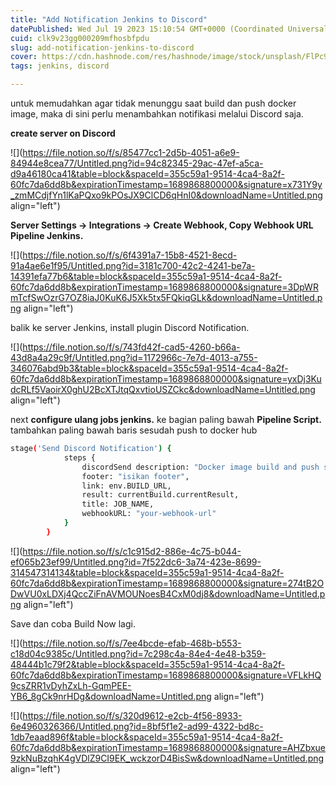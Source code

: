```yaml
---
title: "Add Notification Jenkins to Discord"
datePublished: Wed Jul 19 2023 15:10:54 GMT+0000 (Coordinated Universal Time)
cuid: clk9v23gg000209mfhosbfpdu
slug: add-notification-jenkins-to-discord
cover: https://cdn.hashnode.com/res/hashnode/image/stock/unsplash/FlPc9_VocJ4/upload/c51951421696f49b9e2e4c92ae7098c0.jpeg
tags: jenkins, discord

---
```


untuk memudahkan agar tidak menunggu saat build dan push docker image, maka di sini perlu menambahkan notifikasi melalui Discord saja.

**create server on Discord**

![](https://file.notion.so/f/s/85477cc1-2d5b-4051-a6e9-84944e8cea77/Untitled.png?id=94c82345-29ac-47ef-a5ca-d9a46180ca41&table=block&spaceId=355c59a1-9514-4ca4-8a2f-60fc7da6dd8b&expirationTimestamp=1689868800000&signature=x731Y9y_zmMCdjfYn1lKaPQxo9kPOsJX9ClCD6qHnI0&downloadName=Untitled.png align="left")

**Server Settings → Integrations → Create Webhook, Copy Webhook URL Pipeline Jenkins.**

![](https://file.notion.so/f/s/6f4391a7-15b8-4521-8ecd-91a4ae6e1f95/Untitled.png?id=3181c700-42c2-4241-be7a-14391efa77b6&table=block&spaceId=355c59a1-9514-4ca4-8a2f-60fc7da6dd8b&expirationTimestamp=1689868800000&signature=3DpWRmTcfSwOzrG7OZ8iaJ0KuK6J5Xk5tx5FQkiqGLk&downloadName=Untitled.png align="left")

balik ke server Jenkins, install plugin Discord Notification.

![](https://file.notion.so/f/s/743fd42f-cad5-4260-b66a-43d8a4a29c9f/Untitled.png?id=1172966c-7e7d-4013-a755-346076abd9b3&table=block&spaceId=355c59a1-9514-4ca4-8a2f-60fc7da6dd8b&expirationTimestamp=1689868800000&signature=yxDj3KudcRLf5VaoirX0ghU2BcXTJtqQxvtioUSZCkc&downloadName=Untitled.png align="left")

next **configure ulang jobs jenkins.** ke bagian paling bawah **Pipeline Script.** tambahkan paling bawah baris sesudah push to docker hub

```bash
stage('Send Discord Notification') {
            steps {
                discordSend description: "Docker image build and push succeeded!", 
                footer: "isikan footer", 
                link: env.BUILD_URL, 
                result: currentBuild.currentResult, 
                title: JOB_NAME,
                webhookURL: "your-webhook-url"
            }
        }
```

![](https://file.notion.so/f/s/c1c915d2-886e-4c75-b044-ef065b23ef99/Untitled.png?id=7f522dc6-3a74-423e-8699-314547314134&table=block&spaceId=355c59a1-9514-4ca4-8a2f-60fc7da6dd8b&expirationTimestamp=1689868800000&signature=274tB2ODwVU0xLDXj4QccZiFnAVMOUNoesB4CxM0dj8&downloadName=Untitled.png align="left")

Save dan coba Build Now lagi.

![](https://file.notion.so/f/s/7ee4bcde-efab-468b-b553-c18d04c9385c/Untitled.png?id=7c298c4a-84e4-4e48-b359-48444b1c79f2&table=block&spaceId=355c59a1-9514-4ca4-8a2f-60fc7da6dd8b&expirationTimestamp=1689868800000&signature=VFLkHQ9csZRR1vDyhZxLh-GqmPEE-YB6_8gCk9nrHDg&downloadName=Untitled.png align="left")

![](https://file.notion.so/f/s/320d9612-e2cb-4f56-8933-6e4960326366/Untitled.png?id=8bf5f1e2-ad99-4322-bd8c-1db7eaad896f&table=block&spaceId=355c59a1-9514-4ca4-8a2f-60fc7da6dd8b&expirationTimestamp=1689868800000&signature=AHZbxue9zkNuBzqhK4gVDlZ9CI9EK_wckzorD4BisSw&downloadName=Untitled.png align="left")